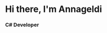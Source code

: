<!DOCTYPE html>
<html>
<head>
<meta charset="utf-8">
<title></title>
</head>
<body>
<div id="header" align="centre">
<h1>Hi there, I'm Annageldi</h1>
<h3>C# Developer</h3>
</div>

</body>
</html>
